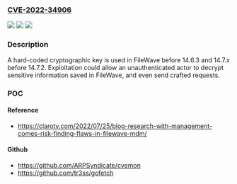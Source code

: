 ### [CVE-2022-34906](https://cve.mitre.org/cgi-bin/cvename.cgi?name=CVE-2022-34906)
![](https://img.shields.io/static/v1?label=Product&message=n%2Fa&color=blue)
![](https://img.shields.io/static/v1?label=Version&message=n%2Fa&color=blue)
![](https://img.shields.io/static/v1?label=Vulnerability&message=n%2Fa&color=brighgreen)

### Description

A hard-coded cryptographic key is used in FileWave before 14.6.3 and 14.7.x before 14.7.2. Exploitation could allow an unauthenticated actor to decrypt sensitive information saved in FileWave, and even send crafted requests.

### POC

#### Reference
- https://claroty.com/2022/07/25/blog-research-with-management-comes-risk-finding-flaws-in-filewave-mdm/

#### Github
- https://github.com/ARPSyndicate/cvemon
- https://github.com/tr3ss/gofetch

